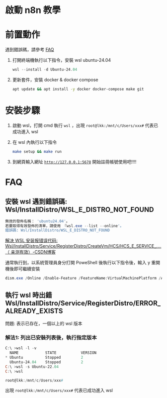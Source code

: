 # 啟動 n8n 教學

# 前置動作

遇到錯誤碼，請參考 [FAQ](#FAQ) 

1. 打開終端機執行以下指令，安裝 wsl ubuntu-24.04
    
    ```powershell
    wsl --install -d Ubuntu-24.04
    ```
    
2. 更新套件，安裝 docker & docker compose 
    
    ```bash
    apt update && apt install -y docker docker-compose make git
    ```
    

# 安裝步驟

1. 啟動 wsl，打開 cmd 執行 `wsl` ，出現 `root@lkk:/mnt/c/Users/xxx#` 代表已成功進入 wsl
2. 在 wsl 內執行以下指令 
    
    ```bash
    make setup && make run
    ```
    
3.  到網頁輸入網址 [`http://127.0.0.1:5678`](http://127.0.0.1:5678) 開始註冊帳號使用吧!!!!

# FAQ

## 安裝 wsl 遇到錯誤碼: Wsl/InstallDistro/WSL_E_DISTRO_NOT_FOUND

```powershell
無效的發佈名稱： 'ubuntu24.04'。
若要取得有效發佈的清單，請使用 『wsl.exe --list --online'。
錯誤碼: Wsl/InstallDistro/WSL_E_DISTRO_NOT_FOUND
```

[解决 WSL 安装报错误代码: Wsl/InstallDistro/Service/RegisterDistro/CreateVm/HCS/HCS_E_SERVICE_....（ 亲测有效）-CSDN博客](https://blog.csdn.net/xiaoxiongxiong04/article/details/145883198)

通常執行到，以系統管理員身分打開 PoweShell 後執行以下指令後，輸入 y 重開機後即可繼續安裝 

```powershell
dism.exe /Online /Enable-Feature /FeatureName:VirtualMachinePlatform /All
```

## 執行 wsl 時出錯 Wsl/InstallDistro/Service/RegisterDistro/ERROR_ALREADY_EXISTS

問題: 表示已存在，一個以上的 wsl 版本

### 解法1: 列出已安裝列表後，執行指定版本

```powershell
C:\ >wsl -l -v
  NAME            STATE           VERSION
* Ubuntu          Stopped         2
  Ubuntu-24.04    Stopped         2
C:\ >wsl -s Ubuntu-22.04
C:\ >wsl

root@lkk:/mnt/c/Users/xxx#
```

出現 `root@lkk:/mnt/c/Users/xxx#` 代表已成功進入 wsl
